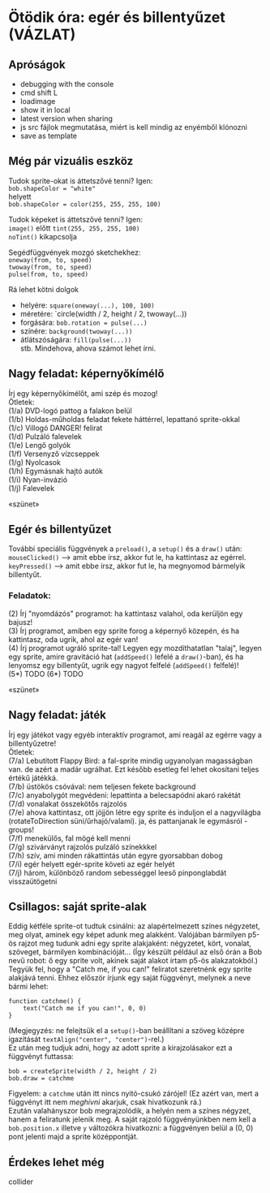 # Ötödik óra: egér és billentyűzet (VÁZLAT)

## Apróságok

- debugging with the console
- cmd shift L
- loadimage
- show it in local
- latest version when sharing
- js src fájlok megmutatása, miért is kell mindig az enyémből klónozni
- save as template

## Még pár vizuális eszköz

Tudok sprite-okat is áttetszővé tenni? Igen:  
`bob.shapeColor = "white"`  
helyett  
`bob.shapeColor = color(255, 255, 255, 100)`  

Tudok képeket is áttetszővé tenni? Igen:  
`image()` előtt `tint(255, 255, 255, 100)`  
`noTint()` kikapcsolja  

Segédfüggvények mozgó sketchekhez:  
`oneway(from, to, speed)`  
`twoway(from, to, speed)`  
`pulse(from, to, speed)`  

Rá lehet kötni dolgok  
- helyére: `square(oneway(...), 100, 100)`  
- méretére: `circle(width / 2, height / 2, twoway(...))  
- forgására:  `bob.rotation = pulse(...)`
- színére: `background(twoway(...))`  
- átlátszóságára: `fill(pulse(...))`  
stb. Mindehova, ahova számot lehet írni.  


## Nagy feladat: képernyőkímélő

Írj egy képernyőkímélőt, ami szép és mozog!  
Ötletek:  
(1/a) DVD-logó pattog a falakon belül  
(1/b) Holdas-műholdas feladat fekete háttérrel, lepattanó sprite-okkal  
(1/c) Villogó DANGER! felirat  
(1/d) Pulzáló falevelek  
(1/e) Lengő golyók  
(1/f) Versenyző vízcseppek  
(1/g) Nyolcasok  
(1/h) Egymásnak hajtó autók  
(1/i) Nyan-invázió  
(1/j) Falevelek  

«szünet»  

## Egér és billentyűzet

További speciális függvények a `preload()`, a `setup()` és a `draw()` után:  
`mouseClicked()` --> amit ebbe írsz, akkor fut le, ha kattintasz az egérrel.  
`keyPressed()` --> amit ebbe írsz, akkor fut le, ha megnyomod bármelyik billentyűt.  

### Feladatok:  

(2) Írj "nyomdázós" programot: ha kattintasz valahol, oda kerüljön egy bajusz!  
(3) Írj programot, amiben egy sprite forog a képernyő közepén, és ha kattintasz, oda ugrik, ahol az egér van!  
(4) Írj programot ugráló sprite-tal! Legyen egy mozdíthatatlan "talaj", legyen egy sprite, amire gravitáció hat (`addSpeed()` lefelé a `draw()`-ban), és ha lenyomsz egy billentyűt, ugrik egy nagyot felfelé (`addSpeed()` felfelé)!  
(5*) TODO
(6*) TODO

«szünet»  

## Nagy feladat: játék  

Írj egy játékot vagy egyéb interaktív programot, ami reagál az egérre vagy a billentyűzetre!  
Ötletek:  
(7/a) Lebutított Flappy Bird: a fal-sprite mindig ugyanolyan magasságban van. de azért a madár ugrálhat. Ezt később esetleg fel lehet okosítani teljes értékű játékká.  
(7/b) üstökös csóvával: nem teljesen fekete background  
(7/c) anyabolygót megvédeni: lepattinta a belecsapódni akaró rakétát  
(7/d) vonalakat összekötős rajzolós  
(7/e) ahova kattintasz, ott jöjjön létre egy sprite és induljon el a nagyvilágba (rotateToDirection süni/űrhajó/valami). ja, és pattanjanak le egymásról - groups!  
(7/f) menekülős, fal mögé kell menni  
(7/g) szivárványt rajzolós pulzáló színekkkel  
(7/h) szív, ami minden rákattintás után egyre gyorsabban dobog  
(7/i) egér helyett egér-sprite követi az egér helyét  
(7/j) három, különböző random sebességgel leeső pinponglabdát visszaütögetni

## Csillagos: saját sprite-alak

Eddig kétféle sprite-ot tudtuk csinálni: az alapértelmezett színes négyzetet, meg olyat, aminek egy képet adunk meg alakként. Valójában bármilyen p5-ös rajzot meg tudunk adni egy sprite alakjaként: négyzetet, kört, vonalat, szöveget, bármilyen kombinációját... (Így készült például az első órán a Bob nevű robot: ő egy sprite volt, akinek saját alakot írtam p5-ös alakzatokból.)  
Tegyük fel, hogy a "Catch me, if you can!" feliratot szeretnénk egy sprite alakjává tenni. Ehhez először írjunk egy saját függvényt, melynek a neve bármi lehet:  
```
function catchme() {
	text("Catch me if you can!", 0, 0)
}
```
(Megjegyzés: ne felejtsük el a `setup()`-ban beállítani a szöveg középre igazítását `textAlign("center", "center")`-rel.)  
Ez után meg tudjuk adni, hogy az adott sprite a kirajzolásakor ezt a függvényt futtassa:  
```
bob = createSprite(width / 2, height / 2)
bob.draw = catchme
```
Figyelem: a `catchme` után itt nincs nyitó-csukó zárójel! (Ez azért van, mert a függvényt itt nem _meghívni_ akarjuk, csak hivatkozunk rá.)  
Ezután valahányszor bob megrajzolódik, a helyén nem a színes négyzet, hanem a feliratunk jelenik meg. A saját rajzoló függvényünkben nem kell a `bob.position.x` illetve `y` változókra hivatkozni: a függvényen belül a (0, 0) pont jelenti majd a sprite középpontját.  


## Érdekes lehet még

collider
